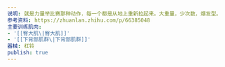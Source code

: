 ```yaml
---
说明: 就是力量举比赛那种动作，每一个都是从地上重新拉起来。大重量，少次数，爆发型。
参考资料: https://zhuanlan.zhihu.com/p/66385048
主要训练肌肉:
- '[[臀大肌\|臀大肌]]'
- '[[下背部肌群\|下背部肌群]]'
器械: 杠铃
publish: true
---
```

